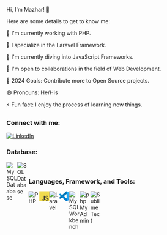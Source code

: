 Hi, I'm Mazhar! 👋

Here are some details to get to know me:

🔭 I'm currently working with PHP.

🔭 I specialize in the Laravel Framework.

🌱 I'm currently diving into JavaScript Frameworks.

👯 I'm open to collaborations in the field of Web Development.

🥅 2024 Goals: Contribute more to Open Source projects.

😄 Pronouns: He/His

⚡ Fun fact: I enjoy the process of learning new things.


### Connect with me:
[![LinkedIn](https://img.shields.io/badge/LinkedIn-0077B5?style=for-the-badge&logo=linkedin&logoColor=white)](https://www.linkedin.com/in/mazharsayed/)

### Database:
<img align="left" alt="MySQL Database" width="28px" src="https://www.freepnglogos.com/uploads/logo-mysql-png/logo-mysql-mysql-logo-png-images-are-download-crazypng-21.png" />
<img align="left" alt="SQL Database" width="30px" src="https://upload.wikimedia.org/wikipedia/commons/thumb/8/87/Sql_data_base_with_logo.png/800px-Sql_data_base_with_logo.png?20210130181641" />
</br>

### Languages, Framework, and Tools:
<img align="left" alt="PHP" width="28px" src="http://pngimg.com/uploads/php/php_PNG7.png" />
<img align="left" alt="JavaScript" width="26px" src="https://raw.githubusercontent.com/github/explore/80688e429a7d4ef2fca1e82350fe8e3517d3494d/topics/javascript/javascript.png" />
<img align="left" alt="Laravel" width="26px" src="https://laravel.com/img/logomark.min.svg" />
<img align="left" alt="Visual Studio Code" width="26px" src="https://raw.githubusercontent.com/github/explore/80688e429a7d4ef2fca1e82350fe8e3517d3494d/topics/visual-studio-code/visual-studio-code.png" />
<img align="left" alt="MySQL Workbench" width="28px" src="https://www.freepnglogos.com/uploads/logo-mysql-png/logo-mysql-mysql-logo-png-images-are-download-crazypng-21.png" />
<img align="left" alt="phpMyAdmin" width="28px" src="https://upload.wikimedia.org/wikipedia/commons/9/95/PhpMyAdmin_logo.png?20161018133302" />
<img align="left" alt="Sublime Text" width="28px" src="https://w7.pngwing.com/pngs/931/274/png-transparent-sublime-text-computer-icons-plain-text-world-wide-web-text-logo-sign.png" />

</br>




